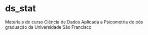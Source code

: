 # ds_stat
Materiais do curso Ciência de Dados Aplicada a Psicometria de pós graduação da Universidade São Francisco 
